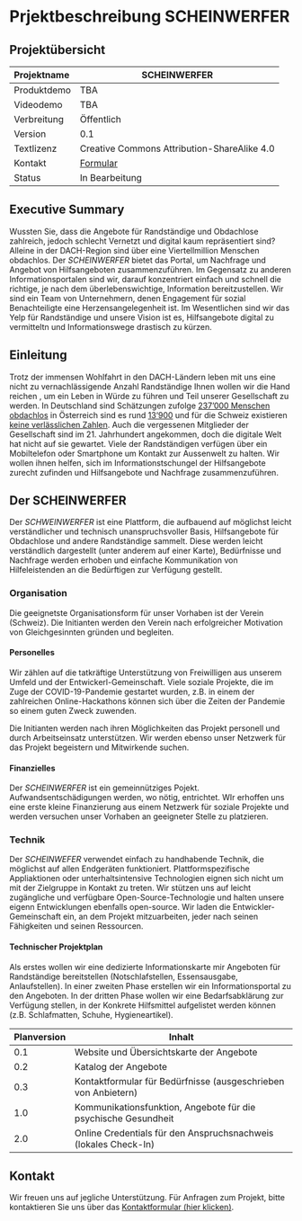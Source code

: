 # Prjektbeschreibung SCHEINWERFER

## Projektübersicht

| Projektname         | SCHEINWERFER                                                 |
| :------------------ | ------------------------------------------------------------ |
| Produktdemo        | TBA                                                            |
| Videodemo          | TBA                 |
| Verbreitung         | Öffentlich           |                                            
| Version             | 0.1              |                                            
| Textlizenz          | Creative Commons Attribution-ShareAlike 4.0 |International License |
| Kontakt              | [Formular](https://forms.gle/VesWraZHU3acraW37)           
| Status              | In Bearbeitung                                    


## Executive Summary

Wussten Sie, dass die Angebote für Randständige und Obdachlose zahlreich, jedoch schlecht Vernetzt und digital kaum repräsentiert sind? Alleine in der DACH-Region sind über eine Viertellmillion Menschen obdachlos. Der _SCHEINWERFER_ bietet das Portal, um Nachfrage und Angebot von Hilfsangeboten zusammenzuführen. Im Gegensatz zu anderen Informationsportalen sind wir, darauf konzentriert einfach und schnell die richtige, je nach dem überlebenswichtige, Information bereitzustellen. Wir sind ein Team von Unternehmern, denen Engagement für sozial Benachteiligte eine Herzensangelegenheit ist. Im Wesentlichen sind wir das Yelp für Randständige und unsere Vision ist es, Hilfsangebote digital zu vermitteltn und Informationswege drastisch zu kürzen. 

## Einleitung

Trotz der immensen Wohlfahrt in den DACH-Ländern leben mit uns eine nicht zu vernachlässigende Anzahl Randständige Ihnen wollen wir die Hand reichen , um ein Leben in Würde zu führen und Teil unserer Gesellschaft zu werden. In Deutschland sind Schätzungen zufolge [237’000 Menschen obdachlos](https://de.statista.com/statistik/daten/studie/36350/umfrage/anzahl-der-wohnungslosen-in-deutschland-seit-1995/) in Österreich sind es rund [13‘900](https://de.wikipedia.org/wiki/Wohnungslosigkeit_in_%C3%96sterreich) und für die Schweiz existieren [keine verlässlichen Zahlen](https://www.cms-basel.ch/dam/jcr:b892835f-c7dc-43d5-b848-08233582428b/Kein_Daheim-CMS-Publikation-2019.pdf). 
Auch die vergessenen Mitglieder der Gesellschaft sind im 21. Jahrhundert angekommen, doch die digitale Welt hat nicht auf sie gewartet. Viele der Randständigen verfügen über ein Mobiltelefon oder Smartphone um Kontakt zur Aussenwelt zu halten. Wir wollen ihnen helfen, sich im Informationstschungel der Hilfsangebote zurecht zufinden und Hilfsangebote und Nachfrage zusammenzuführen. 
 
## Der SCHEINWERFER

Der _SCHWEINWERFER_ ist eine Plattform, die aufbauend auf möglichst leicht verständlicher und technisch unanspruchsvoller Basis, Hilfsangebote für Obdachlose und andere Randständige sammelt. Diese werden leicht verständlich dargestellt (unter anderem auf einer Karte), Bedürfnisse und Nachfrage werden erhoben und einfache Kommunikation von Hilfeleistenden an die Bedürftigen zur Verfügung gestellt. 

### Organisation

Die geeignetste Organisationsform für unser Vorhaben ist der Verein (Schweiz). Die Initianten werden den Verein nach erfolgreicher Motivation von Gleichgesinnten gründen und begleiten. 

#### Personelles

Wir zählen auf die tatkräftige Unterstützung von Freiwilligen aus unserem Umfeld und der Entwickerl-Gemeinschaft. Viele soziale Projekte, die im Zuge der COVID-19-Pandemie gestartet wurden, z.B. in einem der zahlreichen Online-Hackathons können sich über die Zeiten der Pandemie so einem guten Zweck zuwenden. 

Die Initianten werden nach ihren Möglichkeiten das Projekt personell und durch Arbeitseinsatz unterstützen. Wir werden ebenso unser Netzwerk für das Projekt begeistern und Mitwirkende suchen. 

#### Finanzielles

Der _SCHEINWERFER_ ist ein gemeinnütziges Pojekt. Aufwandsentschädigungen werden, wo nötig, entrichtet. WIr erhoffen uns eine erste kleine Finanzierung aus einem Netzwerk für soziale Projekte und werden versuchen unser Vorhaben an geeigneter Stelle zu platzieren. 

### Technik

Der _SCHEINWEFER_ verwendet einfach zu handhabende Technik, die möglichst auf allen Endgeräten funktioniert. Plattformspezifische Appliaktionen oder unterhaltsintensive Technologien eignen sich nicht um mit der Zielgruppe in Kontakt zu treten. Wir stützen uns auf leicht zugängliche und verfügbare Open-Source-Technologie und halten unsere eigenn Entwicklungen ebenfalls open-source. Wir laden die Entwickler-Gemeinschaft ein, an dem Projekt mitzuarbeiten, jeder nach seinen Fähigkeiten und seinen Ressourcen. 

#### Technischer Projektplan

Als erstes wollen wir eine dedizierte Informationskarte mir Angeboten für Randständige bereitstellen (Notschlafstellen, Essensausgabe, Anlaufstellen). In einer zweiten Phase erstellen wir ein Informationsportal zu den Angeboten. In der dritten Phase wollen wir eine Bedarfsabklärung zur Verfügung stellen, in der Konkrete Hilfsmittel aufgelistet werden können (z.B. Schlafmatten, Schuhe, Hygieneartikel). 


| Planversion         | Inhalt                                                 |
| :------------------ | ------------------------------------------------------------ |
| 0.1        | Website und Übersichtskarte der Angebote                                                            |
| 0.2          | Katalog der Angebote                 |
| 0.3         | Kontaktformular für Bedürfnisse (ausgeschrieben von Anbietern)           |                                            
| 1.0             | Kommunikationsfunktion, Angebote für die psychische Gesundheit              |                                            
| 2.0          | Online Credentials für den Anspruchsnachweis (lokales Check-In) |

## Kontakt

Wir freuen uns auf jegliche Unterstützung. Für Anfragen zum Projekt, bitte kontaktieren Sie uns über das [Kontaktformular (hier klicken)](https://forms.gle/VesWraZHU3acraW37). 